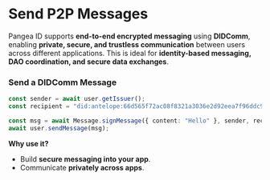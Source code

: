 # Send P2P Messages

Pangea ID supports **end-to-end encrypted messaging** using **DIDComm**, enabling **private, secure, and trustless communication** between users across different applications. This is ideal for **identity-based messaging, DAO coordination, and secure data exchanges**.

### Send a DIDComm Message

```typescript
const sender = await user.getIssuer();
const recipient = "did:antelope:66d565f72ac08f8321a3036e2d92eea7f96ddc90599bdbfc2d025d810c74c248:p32cba4hkut12#acsk3ht2ss32"

const msg = await Message.signMessage({ content: "Hello" }, sender, recipient);
await user.sendMessage(msg);
```

**Why use it?**

* Build **secure messaging into your app**.
* Communicate **privately across apps**.
